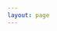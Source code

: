 ```yaml
---
layout: page
---
```

<script setup>
import {
  VPTeamPage,
  VPTeamPageTitle,
  VPTeamMembers,
  VPTeamPageSection
} from 'vitepress/theme'

const coreMembers = [
  {
    avatar: 'https://github.com/Latebycicle.png',
    name: 'Akhil R',
    title: 'Project Lead',
    links: [
      { icon: 'github', link: 'https://github.com/Latebycicle' },
      { icon: 'linkedin', link: 'https://www.linkedin.com/in/akhil-ramchand' }
    ]
  }
]

const partners = [
  {
    avatar: 'https://github.com/Keona-Liz-C',
    name: 'Keona Liz Croning',
    title: 'Content writer',
    links: [
      { icon: 'github', link: 'https://github.com/alexj' }
    ]
  },
  {
    avatar: 'https://github.com/antfu.png',
    name: 'Bhavya Singh',
    title: 'Content Writer',
    links: [
      { icon: 'github', link: 'https://github.com/johndoe' },
      { icon: 'twitter', link: 'https://twitter.com/mariag' }
    ]
  }
  
]
</script>

<style>
/* Reduce top spacing for team page title */
.VPTeamPageTitle {
  padding-top: 10px !important; /* Adjust this value as needed */
}
</style>

<VPTeamPage>
  <VPTeamPageTitle>
    <template #title>Our Team</template>
    <template #lead>The amazing people who make COLC possible</template>
  </VPTeamPageTitle>
  <VPTeamMembers size="medium" :members="coreMembers" />
  <VPTeamPageSection>
    <template #title>Content Writers</template>
    <!-- <template #lead>Valued contributors</template> -->
    <template #members>
      <VPTeamMembers size="small" :members="partners" />
    </template>
  </VPTeamPageSection>
</VPTeamPage>